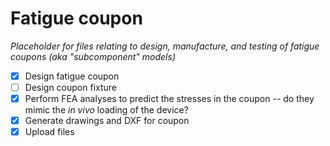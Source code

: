 # Fatigue coupon

*Placeholder for files relating to design, manufacture, and testing of fatigue coupons (aka "subcomponent" models)*

- [x] Design fatigue coupon
- [ ] Design coupon fixture
- [x] Perform FEA analyses to predict the stresses in the coupon -- do they mimic the *in vivo* loading of the device?
- [x] Generate drawings and DXF for coupon
- [x] Upload files
